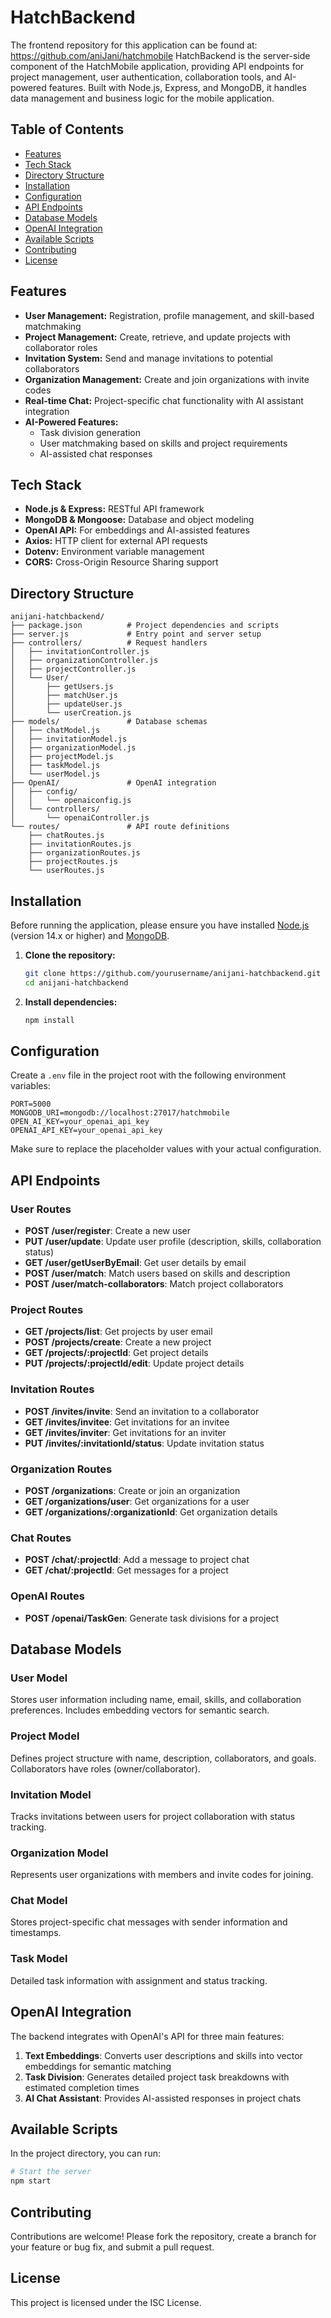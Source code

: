 # HatchBackend
The frontend repository for this application can be found at: https://github.com/aniJani/hatchmobile
HatchBackend is the server-side component of the HatchMobile application, providing API endpoints for project management, user authentication, collaboration tools, and AI-powered features. Built with Node.js, Express, and MongoDB, it handles data management and business logic for the mobile application.

## Table of Contents

- [Features](#features)
- [Tech Stack](#tech-stack)
- [Directory Structure](#directory-structure)
- [Installation](#installation)
- [Configuration](#configuration)
- [API Endpoints](#api-endpoints)
- [Database Models](#database-models)
- [OpenAI Integration](#openai-integration)
- [Available Scripts](#available-scripts)
- [Contributing](#contributing)
- [License](#license)

## Features

- **User Management:** Registration, profile management, and skill-based matchmaking
- **Project Management:** Create, retrieve, and update projects with collaborator roles
- **Invitation System:** Send and manage invitations to potential collaborators
- **Organization Management:** Create and join organizations with invite codes
- **Real-time Chat:** Project-specific chat functionality with AI assistant integration
- **AI-Powered Features:**
  - Task division generation
  - User matchmaking based on skills and project requirements
  - AI-assisted chat responses

## Tech Stack

- **Node.js & Express:** RESTful API framework
- **MongoDB & Mongoose:** Database and object modeling
- **OpenAI API:** For embeddings and AI-assisted features
- **Axios:** HTTP client for external API requests
- **Dotenv:** Environment variable management
- **CORS:** Cross-Origin Resource Sharing support

## Directory Structure

```
anijani-hatchbackend/
├── package.json          # Project dependencies and scripts
├── server.js             # Entry point and server setup
├── controllers/          # Request handlers
│   ├── invitationController.js
│   ├── organizationController.js
│   ├── projectController.js
│   └── User/
│       ├── getUsers.js
│       ├── matchUser.js
│       ├── updateUser.js
│       └── userCreation.js
├── models/               # Database schemas
│   ├── chatModel.js
│   ├── invitationModel.js
│   ├── organizationModel.js
│   ├── projectModel.js
│   ├── taskModel.js
│   └── userModel.js
├── OpenAI/               # OpenAI integration
│   ├── config/
│   │   └── openaiconfig.js
│   └── controllers/
│       └── openaiController.js
└── routes/               # API route definitions
    ├── chatRoutes.js
    ├── invitationRoutes.js
    ├── organizationRoutes.js
    ├── projectRoutes.js
    └── userRoutes.js
```

## Installation

Before running the application, please ensure you have installed [Node.js](https://nodejs.org/) (version 14.x or higher) and [MongoDB](https://www.mongodb.com/try/download/community).

1. **Clone the repository:**

   ```bash
   git clone https://github.com/yourusername/anijani-hatchbackend.git
   cd anijani-hatchbackend
   ```

2. **Install dependencies:**

   ```bash
   npm install
   ```

## Configuration

Create a `.env` file in the project root with the following environment variables:

```
PORT=5000
MONGODB_URI=mongodb://localhost:27017/hatchmobile
OPEN_AI_KEY=your_openai_api_key
OPENAI_API_KEY=your_openai_api_key
```

Make sure to replace the placeholder values with your actual configuration.

## API Endpoints

### User Routes

- **POST /user/register**: Create a new user
- **PUT /user/update**: Update user profile (description, skills, collaboration status)
- **GET /user/getUserByEmail**: Get user details by email
- **POST /user/match**: Match users based on skills and description
- **POST /user/match-collaborators**: Match project collaborators

### Project Routes

- **GET /projects/list**: Get projects by user email
- **POST /projects/create**: Create a new project
- **GET /projects/:projectId**: Get project details
- **PUT /projects/:projectId/edit**: Update project details

### Invitation Routes

- **POST /invites/invite**: Send an invitation to a collaborator
- **GET /invites/invitee**: Get invitations for an invitee
- **GET /invites/inviter**: Get invitations for an inviter
- **PUT /invites/:invitationId/status**: Update invitation status

### Organization Routes

- **POST /organizations**: Create or join an organization
- **GET /organizations/user**: Get organizations for a user
- **GET /organizations/:organizationId**: Get organization details

### Chat Routes

- **POST /chat/:projectId**: Add a message to project chat
- **GET /chat/:projectId**: Get messages for a project

### OpenAI Routes

- **POST /openai/TaskGen**: Generate task divisions for a project

## Database Models

### User Model

Stores user information including name, email, skills, and collaboration preferences. Includes embedding vectors for semantic search.

### Project Model

Defines project structure with name, description, collaborators, and goals. Collaborators have roles (owner/collaborator).

### Invitation Model

Tracks invitations between users for project collaboration with status tracking.

### Organization Model

Represents user organizations with members and invite codes for joining.

### Chat Model

Stores project-specific chat messages with sender information and timestamps.

### Task Model

Detailed task information with assignment and status tracking.

## OpenAI Integration

The backend integrates with OpenAI's API for three main features:

1. **Text Embeddings**: Converts user descriptions and skills into vector embeddings for semantic matching
2. **Task Division**: Generates detailed project task breakdowns with estimated completion times
3. **AI Chat Assistant**: Provides AI-assisted responses in project chats

## Available Scripts

In the project directory, you can run:

```bash
# Start the server
npm start

```

## Contributing

Contributions are welcome! Please fork the repository, create a branch for your feature or bug fix, and submit a pull request.

## License

This project is licensed under the ISC License.
